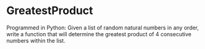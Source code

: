 # GreatestProduct
Programmed in Python: Given a list of random natural numbers in any order, write a function that will determine the greatest product of 4 consecutive numbers within the list. 
